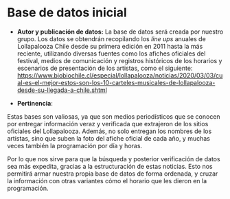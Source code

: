 # Base de datos inicial #
* **Autor y publicación de datos:**
La base de datos será creada por nuestro grupo. Los datos se obtendrán recopilando los *line ups* anuales de Lollapalooza Chile desde su primera edición en 2011 hasta la más reciente, utilizando diversas fuentes como los afiches oficiales del festival, medios de comunicación y registros históricos de los horarios y escenarios de presentación de los artistas, como el siguiente:
https://www.biobiochile.cl/especial/lollapalooza/noticias/2020/03/03/cual-es-el-mejor-estos-son-los-10-carteles-musicales-de-lollapalooza-desde-su-llegada-a-chile.shtml

* **Pertinencia**: 

Estas bases son valiosas, ya que son medios periodísticos que se conocen por entregar información veraz y verificada que extrajeron de los sitios oficiales del Lollapalooza. Además, no solo entregan los nombres de los artistas, sino que suben la foto del afiche oficial de cada año, y muchas veces también la programación por día y horas. 

Por lo que nos sirve para que la búsqueda y posterior verificación de datos sea más expedita, gracias a la estructuración de estas noticias. Esto nos permitirá armar nuestra propia base de datos de forma ordenada, y cruzar la información con otras variantes cómo el horario que les dieron en la programación.

